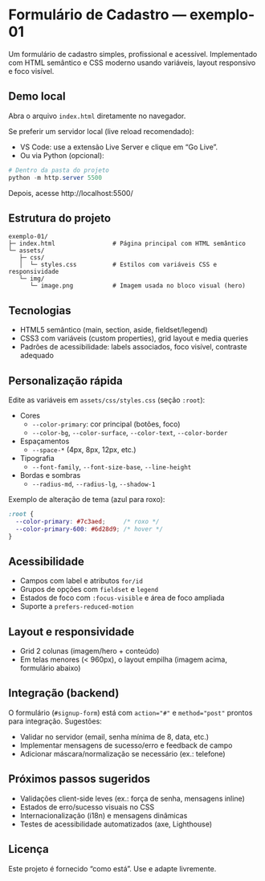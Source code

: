 # Formulário de Cadastro — exemplo-01

Um formulário de cadastro simples, profissional e acessível. Implementado com HTML semântico e CSS moderno usando variáveis, layout responsivo e foco visível.

## Demo local

Abra o arquivo `index.html` diretamente no navegador.

Se preferir um servidor local (live reload recomendado):

- VS Code: use a extensão Live Server e clique em “Go Live”.
- Ou via Python (opcional):

```powershell
# Dentro da pasta do projeto
python -m http.server 5500
```

Depois, acesse http://localhost:5500/

## Estrutura do projeto

```
exemplo-01/
├─ index.html                # Página principal com HTML semântico
└─ assets/
   ├─ css/
   │  └─ styles.css          # Estilos com variáveis CSS e responsividade
   └─ img/
      └─ image.png           # Imagem usada no bloco visual (hero)
```

## Tecnologias

- HTML5 semântico (main, section, aside, fieldset/legend)
- CSS3 com variáveis (custom properties), grid layout e media queries
- Padrões de acessibilidade: labels associados, foco visível, contraste adequado

## Personalização rápida

Edite as variáveis em `assets/css/styles.css` (seção `:root`):

- Cores
  - `--color-primary`: cor principal (botões, foco)
  - `--color-bg`, `--color-surface`, `--color-text`, `--color-border`
- Espaçamentos
  - `--space-*` (4px, 8px, 12px, etc.)
- Tipografia
  - `--font-family`, `--font-size-base`, `--line-height`
- Bordas e sombras
  - `--radius-md`, `--radius-lg`, `--shadow-1`

Exemplo de alteração de tema (azul para roxo):

```css
:root {
  --color-primary: #7c3aed;     /* roxo */
  --color-primary-600: #6d28d9; /* hover */
}
```

## Acessibilidade

- Campos com label e atributos `for/id`
- Grupos de opções com `fieldset` e `legend`
- Estados de foco com `:focus-visible` e área de foco ampliada
- Suporte a `prefers-reduced-motion`

## Layout e responsividade

- Grid 2 colunas (imagem/hero + conteúdo)
- Em telas menores (< 960px), o layout empilha (imagem acima, formulário abaixo)

## Integração (backend)

O formulário (`#signup-form`) está com `action="#"` e `method="post"` prontos para integração.
Sugestões:
- Validar no servidor (email, senha mínima de 8, data, etc.)
- Implementar mensagens de sucesso/erro e feedback de campo
- Adicionar máscara/normalização se necessário (ex.: telefone)

## Próximos passos sugeridos

- Validações client-side leves (ex.: força de senha, mensagens inline)
- Estados de erro/sucesso visuais no CSS
- Internacionalização (i18n) e mensagens dinâmicas
- Testes de acessibilidade automatizados (axe, Lighthouse)

## Licença

Este projeto é fornecido “como está”. Use e adapte livremente.
